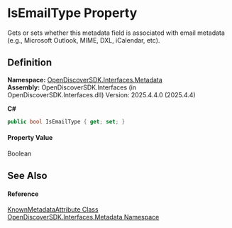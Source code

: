 # IsEmailType Property


Gets or sets whether this metadata field is associated with email metadata (e.g., Microsoft Outlook, MIME, DXL, iCalendar, etc).



## Definition
**Namespace:** <a href="520b27cc-9ac9-4549-2981-558ed96ae428">OpenDiscoverSDK.Interfaces.Metadata</a>  
**Assembly:** OpenDiscoverSDK.Interfaces (in OpenDiscoverSDK.Interfaces.dll) Version: 2025.4.4.0 (2025.4.4)

**C#**
``` C#
public bool IsEmailType { get; set; }
```



#### Property Value
Boolean

## See Also


#### Reference
<a href="33dc8cc2-7c38-84f2-ccb5-67df92ad903c">KnownMetadataAttribute Class</a>  
<a href="520b27cc-9ac9-4549-2981-558ed96ae428">OpenDiscoverSDK.Interfaces.Metadata Namespace</a>  

